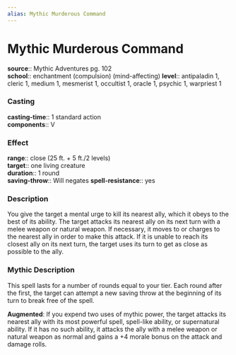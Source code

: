 ```yaml
---
alias: Mythic Murderous Command
---
```


# Mythic Murderous Command

**source**:: Mythic Adventures pg. 102  
**school**:: enchantment (compulsion) (mind-affecting)
**level**:: antipaladin 1, cleric 1, medium 1, mesmerist 1, occultist 1, oracle 1, psychic 1, warpriest 1

### Casting 

**casting-time**:: 1 standard action  
**components**:: V

### Effect 

**range**:: close (25 ft. + 5 ft./2 levels)  
**target**:: one living creature  
**duration**:: 1 round  
**saving-throw**:: Will negates
**spell-resistance**:: yes

### Description 

You give the target a mental urge to kill its nearest ally, which it obeys to the best of its ability. The target attacks its nearest ally on its next turn with a melee weapon or natural weapon. If necessary, it moves to or charges to the nearest ally in order to make this attack. If it is unable to reach its closest ally on its next turn, the target uses its turn to get as close as possible to the ally.

### Mythic Description

This spell lasts for a number of rounds equal to your tier. Each round after the first, the target can attempt a new saving throw at the beginning of its turn to break free of the spell.  
  
**Augmented**: If you expend two uses of mythic power, the target attacks its nearest ally with its most powerful spell, spell-like ability, or supernatural ability. If it has no such ability, it attacks the ally with a melee weapon or natural weapon as normal and gains a +4 morale bonus on the attack and damage rolls.
